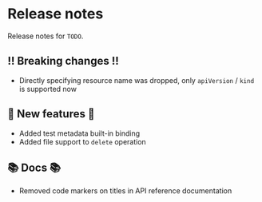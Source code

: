 # Release notes

Release notes for `TODO`.

<!--
## ✨ UI changes ✨

## ⭐ Examples ⭐

## ⛵ Tutorials ⛵

## 🎸 Misc 🎸
-->

## ‼️ Breaking changes ‼️

- Directly specifying resource name was dropped, only `apiVersion` / `kind` is supported now

## 💫 New features 💫

- Added test metadata built-in binding
- Added file support to `delete` operation

## 📚 Docs 📚

- Removed code markers on titles in API reference documentation
